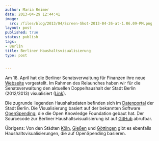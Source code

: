 ```yaml
---
author: Maria Reimer
date: 2013-04-29 12:44:41
image:
  src: /files/blog/2013/04/Screen-Shot-2013-04-26-at-1.06.09-PM.png
layout: post
published: true
status: publish
tags:
- Berlin
title: Berliner Haushaltsvisualisierung
type: post


---
```


Am 18. April hat die Berliner Senatsverwaltung für Finanzen ihre neue [Webseite](http://www.berlin.de/sen/finanzen/presse/nachrichten/artikel.12519.php) vorgestellt. Im Rahmen des Relaunches haben wir für die Senatsverwaltung den aktuellen Doppelhaushalt der Stadt Berlin (2012/2013) visualisiert ([Link](http://www.berlin.de/sen/finanzen/haushalt/haushaltsplan/artikel.5697.php)).

Die zugrunde liegenden Haushaltsdaten befinden sich im [Datenportal](http://daten.berlin.de/datensaetze/berliner-doppelhaushalt-20122013) der Stadt Berlin. Die Visualisierung basiert auf der bekannten Software [OpenSpending](http://openspending.org/), die die Open Knowledge Foundation gebaut hat. Der Sourcecode zur Berliner Haushaltsvisualisierung ist auf [GitHub](https://github.com/okfde/haushaltberlin) abrufbar.

Übrigens: Von den Städten [Köln](http://www.stadt-koeln.de/1/stadtfinanzen/os/#pg/2012/aufwand), [Gießen](http://giessen-direkt.de/inhalt/offener-haushalt-der-stadt-giessen#th/2012/Aufwand) und [Göttingen](http://offenerhaushalt.piratenpartei-goettingen.de/goettingen-haushalt-2011.php?view=) gibt es ebenfalls Haushaltsvisualisierungen, die auf OpenSpending basieren.